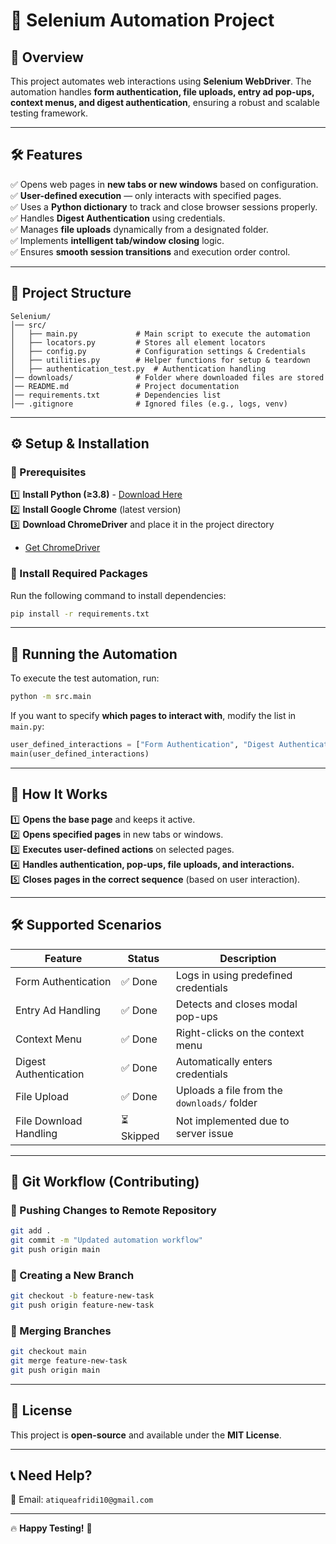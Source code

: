 # **🚀 Selenium Automation Project**  

## **📌 Overview**  
This project automates web interactions using **Selenium WebDriver**. The automation handles **form authentication, file uploads, entry ad pop-ups, context menus, and digest authentication**, ensuring a robust and scalable testing framework.  

---

## **🛠 Features**  
✅ Opens web pages in **new tabs or new windows** based on configuration.  
✅ **User-defined execution** — only interacts with specified pages.  
✅ Uses a **Python dictionary** to track and close browser sessions properly.  
✅ Handles **Digest Authentication** using credentials.  
✅ Manages **file uploads** dynamically from a designated folder.  
✅ Implements **intelligent tab/window closing** logic.  
✅ Ensures **smooth session transitions** and execution order control.  

---

## **📂 Project Structure**  
```
Selenium/
│── src/
│   ├── main.py             # Main script to execute the automation
│   ├── locators.py         # Stores all element locators
│   ├── config.py           # Configuration settings & Credentials
│   ├── utilities.py        # Helper functions for setup & teardown
│   ├── authentication_test.py  # Authentication handling
│── downloads/              # Folder where downloaded files are stored
│── README.md               # Project documentation
│── requirements.txt        # Dependencies list
│── .gitignore              # Ignored files (e.g., logs, venv)
```

---

## **⚙️ Setup & Installation**  

### **🔹 Prerequisites**  
1️⃣ **Install Python (≥3.8)** - [Download Here](https://www.python.org/downloads/)  
2️⃣ **Install Google Chrome** (latest version)  
3️⃣ **Download ChromeDriver** and place it in the project directory  
   - [Get ChromeDriver](https://sites.google.com/chromium.org/driver/)  

### **🔹 Install Required Packages**  
Run the following command to install dependencies:  
```bash
pip install -r requirements.txt
```

---

## **🚀 Running the Automation**  
To execute the test automation, run:  
```bash
python -m src.main
```
If you want to specify **which pages to interact with**, modify the list in `main.py`:  
```python
user_defined_interactions = ["Form Authentication", "Digest Authentication", "File Upload"]
main(user_defined_interactions)
```

---

## **📌 How It Works**  
1️⃣ **Opens the base page** and keeps it active.  
2️⃣ **Opens specified pages** in new tabs or windows.  
3️⃣ **Executes user-defined actions** on selected pages.  
4️⃣ **Handles authentication, pop-ups, file uploads, and interactions.**  
5️⃣ **Closes pages in the correct sequence** (based on user interaction).  

---

## **🛠 Supported Scenarios**  
| Feature                 | Status   | Description |
|-------------------------|---------|-------------|
| Form Authentication     | ✅ Done | Logs in using predefined credentials |
| Entry Ad Handling       | ✅ Done | Detects and closes modal pop-ups |
| Context Menu            | ✅ Done | Right-clicks on the context menu |
| Digest Authentication   | ✅ Done | Automatically enters credentials |
| File Upload             | ✅ Done | Uploads a file from the `downloads/` folder |
| File Download Handling  | ⏳ Skipped | Not implemented due to server issue |

---

## **📡 Git Workflow (Contributing)**
### **🔄 Pushing Changes to Remote Repository**
```bash
git add .
git commit -m "Updated automation workflow"
git push origin main
```

### **🔀 Creating a New Branch**
```bash
git checkout -b feature-new-task
git push origin feature-new-task
```

### **📌 Merging Branches**
```bash
git checkout main
git merge feature-new-task
git push origin main
```

---

## **📜 License**
This project is **open-source** and available under the **MIT License**.  

---

## **📞 Need Help?**
📧 Email: `atiqueafridi10@gmail.com`  
 

---

🔥 **Happy Testing!** 🚀
